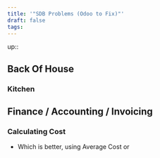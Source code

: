 ```yaml
---
title: '"SDB Problems (Odoo to Fix)"'
draft: false
tags:
---
```

up:: 

## Back Of House

### Kitchen



## Finance / Accounting / Invoicing

### Calculating Cost
- Which is better, using Average Cost or 